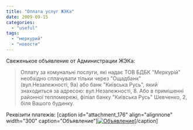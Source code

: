 ```yaml
---
title: "Оплата услуг ЖЭКа"
date: 2009-09-15
categories: 
  - "useful"
tags: 
  - "меркурий"
  - "новости"
---
```


Свеженькое объявление от Администрации ЖЭКа:

> Оплату за комунальні послуги, які надає ТОВ БДБК "Меркурій" необхідно сплачувати тільки через "Ощадбанк" (вул.Незалежності, 9а) або банк "Київська Русь", який знаходиться за адресою: вул.Незалежності, 8. Або в примішенні районної тепломережі, філіал банку "Київська Русь" Шевченко, 2, біля Вашого будинку.

Реквізити платежів:<!--more--> \[caption id="attachment\_176" align="alignnone" width="300" caption="Объявление"\][![Объявление](http://shevchenko4a.brovary.org/wp-content/uploads/2009/09/Ovechki-018-300x191.jpg "Объявление")](http://shevchenko4a.brovary.org/wp-content/uploads/2009/09/Ovechki-018.jpg "Объявление от Администрации ЖЭКа")\[/caption\]
